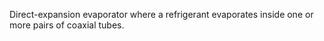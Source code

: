 Direct-expansion evaporator where a refrigerant evaporates inside one or more pairs of coaxial tubes.